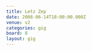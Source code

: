 ```yaml
---
title: Letz Zep
date: 2008-06-14T18:00:00.000Z
venue: v2
categories: gig
board: 8
layout: gig
---
```

